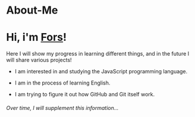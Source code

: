 # About-Me

 # Hi, i'm [Fors]!

 Here I will show my progress in learning different things, and in the future I will share various projects!

 - I am interested in and studying the JavaScript programming language.
 
 - I am in the process of learning English.

 - I am trying to figure it out how GitHub and Git itself work.

 ###### Over time, I will supplement this information...

 <!-- dark -->

 [Fors]:https://github.com/forsprogrammer
